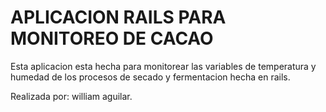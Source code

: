 # APLICACION RAILS PARA MONITOREO DE CACAO

Esta aplicacion esta hecha para monitorear las variables de temperatura y humedad de los procesos de
secado y fermentacion hecha en rails.

Realizada por: william aguilar.